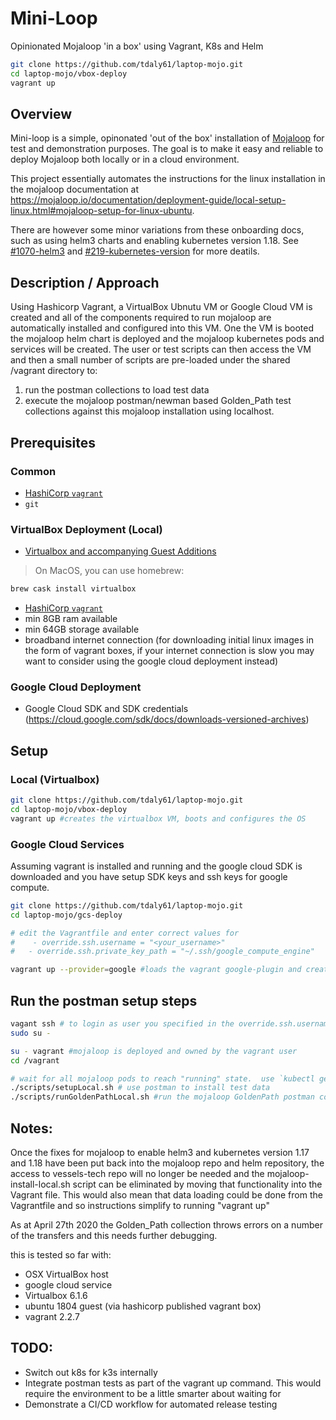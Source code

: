 # Mini-Loop
Opinionated Mojaloop 'in a box' using Vagrant, K8s and Helm

```bash
git clone https://github.com/tdaly61/laptop-mojo.git
cd laptop-mojo/vbox-deploy
vagrant up
```

## Overview

Mini-loop is a simple, opinonated 'out of the box' installation of [Mojaloop](https://mojaloop.io) for test and demonstration purposes. The goal is to make it easy and reliable to deploy Mojaloop both locally or in a cloud environment.

This project essentially automates the instructions for the linux installation in the mojaloop documentation at https://mojaloop.io/documentation/deployment-guide/local-setup-linux.html#mojaloop-setup-for-linux-ubuntu.

There are however some minor variations from these onboarding docs, such as using helm3 charts and enabling kubernetes version 1.18.  See [#1070-helm3](https://github.com/mojaloop/project/issues/1070) and [#219-kubernetes-version](https://github.com/mojaloop/helm/issues/219) for more deatils.


## Description / Approach

Using Hashicorp Vagrant, a VirtualBox Ubnutu VM or Google Cloud VM is created and all of the components required to run mojaloop are automatically installed and configured into this VM. One the VM is booted the mojaloop helm chart is deployed and the mojaloop kubernetes pods and services will be created. The user or test scripts can then access the VM and then a small number of scripts are pre-loaded under the shared /vagrant directory to:
1. run the postman collections to load test data 
2. execute the mojaloop postman/newman based Golden_Path test collections against this mojaloop installation using localhost.  

## Prerequisites 

### Common 
 - [HashiCorp `vagrant`](https://www.vagrantup.com)
 - `git` 

### VirtualBox Deployment (Local)
- [Virtualbox and accompanying Guest Additions](virtualbox.org)

> On MacOS, you can use homebrew:

```bash
brew cask install virtualbox
```

- [HashiCorp `vagrant`](https://www.vagrantup.com)
- min 8GB ram available
- min 64GB storage available
- broadband internet connection (for downloading initial linux images in the form of vagrant boxes, if your internet connection is slow you may want to consider using the google cloud deployment instead)

### Google Cloud Deployment 
- Google Cloud SDK and SDK credentials (https://cloud.google.com/sdk/docs/downloads-versioned-archives)

## Setup

### Local (Virtualbox)
```bash
git clone https://github.com/tdaly61/laptop-mojo.git
cd laptop-mojo/vbox-deploy
vagrant up #creates the virtualbox VM, boots and configures the OS
```

### Google Cloud Services
Assuming vagrant is installed and running and the google cloud SDK is downloaded and you have setup SDK keys and ssh keys for google compute.

```bash
git clone https://github.com/tdaly61/laptop-mojo.git
cd laptop-mojo/gcs-deploy

# edit the Vagrantfile and enter correct values for
#    - override.ssh.username = "<your_username>"
#   - override.ssh.private_key_path = "~/.ssh/google_compute_engine"

vagrant up --provider=google #loads the vagrant google-plugin and creates the google cloud VM , boots and configures the OS
```

## Run the postman setup steps

```bash
vagant ssh # to login as user you specified in the override.ssh.username = above
sudo su - 

su - vagrant #mojaloop is deployed and owned by the vagrant user
cd /vagrant

# wait for all mojaloop pods to reach "running" state.  use `kubectl get pods` to check and note this might take a little while 
./scripts/setupLocal.sh # use postman to install test data
./scripts/runGoldenPathLocal.sh #run the mojaloop GoldenPath postman collection tests
```


## Notes:

Once the fixes for mojaloop to enable helm3 and kubernetes version 1.17 and 1.18  have been put back into the mojaloop repo and helm repository, the access to vessels-tech repo will no longer be needed and the mojaloop-install-local.sh script can be eliminated by moving that functionality into the Vagrant file. This would also mean that data loading could be done from the Vagrantfile and so instructions simplify to running "vagrant up"

As at April 27th 2020 the Golden_Path collection throws errors on a number of the transfers and this needs further debugging.

this is tested so far with:
- OSX VirtualBox host
- google cloud service
- Virtualbox 6.1.6
- ubuntu 1804 guest (via hashicorp published vagrant box)
- vagrant  2.2.7


## TODO:
- Switch out k8s for k3s internally
- Integrate postman tests as part of the vagrant up command. This would require the environment to be a little smarter about waiting for 
- Demonstrate a CI/CD workflow for automated release testing